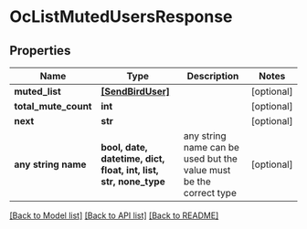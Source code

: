 # OcListMutedUsersResponse


## Properties
Name | Type | Description | Notes
------------ | ------------- | ------------- | -------------
**muted_list** | [**[SendBirdUser]**](SendBirdUser.md) |  | [optional] 
**total_mute_count** | **int** |  | [optional] 
**next** | **str** |  | [optional] 
**any string name** | **bool, date, datetime, dict, float, int, list, str, none_type** | any string name can be used but the value must be the correct type | [optional]

[[Back to Model list]](../README.md#documentation-for-models) [[Back to API list]](../README.md#documentation-for-api-endpoints) [[Back to README]](../README.md)



